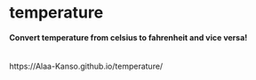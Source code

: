 # temperature
<h4> Convert temperature from celsius to fahrenheit and vice versa! </h4><br>
https://Alaa-Kanso.github.io/temperature/
